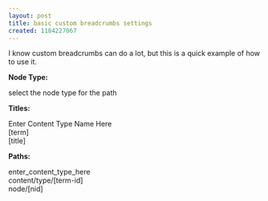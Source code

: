 ```yaml
---
layout: post
title: basic custom breadcrumbs settings
created: 1184227067
---
```

<p>
I know custom breadcrumbs can do a lot, but this is a quick example of how to use it. 
</p>
<!--break-->
<p>
<strong>Node Type:</strong> 
</p>
<p>
select the node type for the path 
</p>
<p>
<strong>Titles:</strong> 
</p>
<p>
Enter Content Type Name Here<br />
[term]<br />
[title]
</p>
<p>
<strong>Paths:</strong> 
</p>
<p>
enter_content_type_here<br />
content/type/[term-id]<br />
node/[nid] 
</p>
